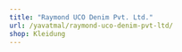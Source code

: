 ```yaml
---
title: "Raymond UCO Denim Pvt. Ltd."
url: /yavatmal/raymond-uco-denim-pvt-ltd/
shop: Kleidung
---
```

